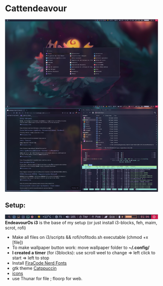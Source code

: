 # Cattendeavour
![Desktop](rofi_foto.jpg)
## Setup:
![Desktop](barra.png)
**EndeavourOs i3** is the base of my setup (or just install i3-blocks, feh, maim, scrot, rofi)
* Make all files on i3/scripts && rofi/rofitodo.sh executable (chmod +x [file])
* To make wallpaper button work: move wallpaper folder to **~/.config/**
* **I created a timer** (for i3blocks): use scroll weel to change => left click to start => left to stop
* Install [FiraCode Nerd Fonts](https://www.nerdfonts.com/font-downloads)
* gtk theme [Catppuccin](https://aur.archlinux.org/packages/catppuccin-gtk-theme-mocha)
* [icons](https://github.com/ljmill/catppuccin-icons)
* use Thunar for file ; floorp for web.
